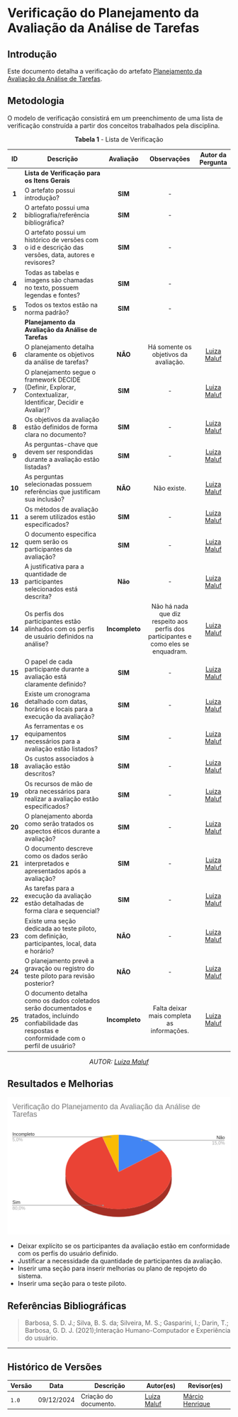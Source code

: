 # __Verificação do Planejamento da Avaliação da Análise de Tarefas__

## __Introdução__

Este documento detalha a verificação do artefato [Planejamento da Avaliação da Análise de Tarefas](/docs/design_avaliacao/analise_tarefa/planej_avalia.md).

## __Metodologia__

O modelo de verificação consistirá em um preenchimento de uma lista de verificação construída a partir dos conceitos trabalhados pela disciplina.

<center>

**Tabela 1** - Lista de Verificação

|  ID   | Descrição | Avaliação  |                Observações                | Autor da Pergunta |
| :--:  | ----------| :--------: | :---------------------------------------: | :---------------: |
|       | **Lista de Verificação para os Itens Gerais**|   
| **1** | O artefato possui introdução?|   **SIM**    | - |
| **2** | O artefato possui uma bibliografia/referência bibliográfica?| **SIM** | -  |
| **3** | O artefato possui um histórico de versões com o id e descrição das versões, data, autores e revisores? | **SIM** |-| 
| **4** | Todas as tabelas e imagens são chamadas no texto, possuem legendas e fontes?|**SIM** | - |
| **5** | Todos os textos estão na norma padrão? |**SIM** |   -   |
|       | **Planejamento da Avaliação da Análise de Tarefas** |
| **6**  | O planejamento detalha claramente os objetivos da análise de tarefas?  | **NÃO**| Há somente os objetivos da avaliação.  | [Luiza Maluf](https://github.com/LuizaMaluf) |
| **7**  | O planejamento segue o framework DECIDE (Definir, Explorar, Contextualizar, Identificar, Decidir e Avaliar)?|**SIM**|  -  | [Luiza Maluf](https://github.com/LuizaMaluf) |
| **8**  | Os objetivos da avaliação estão definidos de forma clara no documento?|**SIM**|  -  |  [Luiza Maluf](https://github.com/LuizaMaluf) |
| **9**  | As perguntas-chave que devem ser respondidas durante a avaliação estão listadas?|**SIM**|  -  |  [Luiza Maluf](https://github.com/LuizaMaluf) |
| **10** | As perguntas selecionadas possuem referências que justificam sua inclusão?|**NÃO**| Não existe. | [Luiza Maluf](https://github.com/LuizaMaluf) |
| **11** | Os métodos de avaliação a serem utilizados estão especificados?|**SIM**|  -  | [Luiza Maluf](https://github.com/LuizaMaluf) |
| **12** | O documento especifica quem serão os participantes da avaliação?|**SIM**|  -  | [Luiza Maluf](https://github.com/LuizaMaluf) |
| **13** | A justificativa para a quantidade de participantes selecionados está descrita?|**Não**|  -  | [Luiza Maluf](https://github.com/LuizaMaluf) |
| **14** | Os perfis dos participantes estão alinhados com os perfis de usuário definidos na análise?| **Incompleto** | Não há nada que diz respeito aos perfis dos participantes e como eles se enquadram. | [Luiza Maluf](https://github.com/LuizaMaluf) |
| **15** | O papel de cada participante durante a avaliação está claramente definido?|**SIM**|  -  | [Luiza Maluf](https://github.com/LuizaMaluf) |
| **16** | Existe um cronograma detalhado com datas, horários e locais para a execução da avaliação?|**SIM**|  -  | [Luiza Maluf](https://github.com/LuizaMaluf) |
| **17** | As ferramentas e os equipamentos necessários para a avaliação estão listados?|**SIM**|  -  | [Luiza Maluf](https://github.com/LuizaMaluf) |
| **18** | Os custos associados à avaliação estão descritos?|**SIM**|  -  | [Luiza Maluf](https://github.com/LuizaMaluf) |
| **19** | Os recursos de mão de obra necessários para realizar a avaliação estão especificados?|**SIM**|  -  | [Luiza Maluf](https://github.com/LuizaMaluf) |
| **20** | O planejamento aborda como serão tratados os aspectos éticos durante a avaliação?|**SIM**|  -  | [Luiza Maluf](https://github.com/LuizaMaluf) |
| **21** | O documento descreve como os dados serão interpretados e apresentados após a avaliação?|**SIM**|  -  | [Luiza Maluf](https://github.com/LuizaMaluf) |
| **22** | As tarefas para a execução da avaliação estão detalhadas de forma clara e sequencial?|**SIM**|  -  | [Luiza Maluf](https://github.com/LuizaMaluf) |
| **23** | Existe uma seção dedicada ao teste piloto, com definição, participantes, local, data e horário?|**NÃO**|  -  | [Luiza Maluf](https://github.com/LuizaMaluf) |
| **24** | O planejamento prevê a gravação ou registro do teste piloto para revisão posterior?|**NÃO**|  -  | [Luiza Maluf](https://github.com/LuizaMaluf) |
| **25** | O documento detalha como os dados coletados serão documentados e tratados, incluindo confiabilidade das respostas e conformidade com o perfil de usuário?|**Incompleto**| Falta deixar mais completa as informações. | [Luiza Maluf](https://github.com/LuizaMaluf) |

_AUTOR: [Luiza Maluf](https://github.com/LuizaMaluf)_

</center>

## __Resultados e Melhorias__

![Gráfico](graf-verf-analise.png)

- Deixar explícito se os participantes da avaliação estão em conformidade com os perfis do  usuário definido.
- Justificar a necessidade da quantidade de participantes da avaliação.
- Inserir uma seção para inserir melhorias ou plano de repojeto do sistema.
- Inserir uma seção para o teste piloto.

## Referências Bibliográficas

> Barbosa, S. D. J.; Silva, B. S. da; Silveira, M. S.; Gasparini, I.; Darin, T.; Barbosa, G. D. J. (2021);Interação Humano-Computador e Experiência do usuário.

---

## Histórico de Versões

| Versão | Data       | Descrição                                     | Autor(es)                                        | Revisor(es)                                    |
| ------ | ---------- | --------------------------------------------- | ------------------------------------------------ | ---------------------------------------------- |
| `1.0`  | 09/12/2024 | Criação do documento.   | [Luiza Maluf](https://github.com/LuizaMaluf) | [Márcio Henrique](https://github.com/DeM4rcio)|
